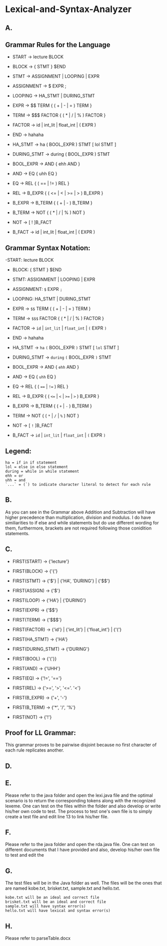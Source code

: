 # Lexical-and-Syntax-Analyzer

## A. 
## Grammar Rules for the Language
- START -> lecture BLOCK
- BLOCK -> { STMT } $END
- STMT -> ASSIGNMENT | LOOPING | EXPR
- ASSIGNMENT -> $ EXPR ;
- LOOPING -> HA_STMT | DURING_STMT
- EXPR -> $$ TERM { ( + | - | = ) TERM }
- TERM -> $$$ FACTOR { ( * | / | % ) FACTOR }
- FACTOR -> id | int_lit | float_int | ( EXPR )
- END -> hahaha

- HA_STMT -> ha ( BOOL_EXPR ) STMT [ lol STMT ]     
- DURING_STMT -> during ( BOOL_EXPR ) STMT                

- BOOL_EXPR -> AND { ehh AND }  
- AND -> EQ { uhh EQ }          
- EQ -> REL { ( == | != ) REL }
- REL -> B_EXPR { ( <= | < | >= | > ) B_EXPR }
- B_EXPR -> B_TERM { ( + | - ) B_TERM }
- B_TERM -> NOT { ( * | / | % ) NOT }
- NOT -> [ ! ]B_FACT
- B_FACT -> id | int_lit | float_int | ( EXPR )

## Grammar Syntax Notation:
-START: lecture BLOCK
- BLOCK: { STMT } $END
- STMT: ASSIGNMENT | LOOPING | EXPR
- ASSIGNMENT: `$` EXPR `;`
- LOOPING: HA_STMT | DURING_STMT
- EXPR -> `$$` TERM { ( + | - | = ) TERM }
- TERM -> `$$$` FACTOR { ( * | / | % ) FACTOR }
- FACTOR -> `id` | `int_lit` | `float_int` | `(` EXPR `)`
- END -> hahaha

- HA_STMT -> `ha` `(` BOOL_EXPR `)` STMT [ `lol` STMT ]     
- DURING_STMT -> `during` `(` BOOL_EXPR `)` STMT                

- BOOL_EXPR -> AND { `ehh` AND }  
- AND -> EQ { `uhh` EQ }          
- EQ -> REL { ( `==` | `!=` ) REL }
- REL -> B_EXPR { ( `<=` | `<` | `>=` | `>` ) B_EXPR }
- B_EXPR -> B_TERM { ( `+` | `-` ) B_TERM }
- TERM -> NOT { ( `*` | `/` | `%` ) NOT }
- NOT -> [ `!` ]B_FACT
- B_FACT -> `id` | `int_lit` | `float_int` | `(` EXPR `)`

## Legend: 
```
ha = if in if statement
lol = else in else statement
during = while in while statement
ehh = or 
uhh = and
`...` = (`) to indicate character literal to detect for each rule
```
## B. 
As you can see in the Grammar above Addition and Subtraction will have higher precedence than multiplication, division and modulus. I do have similiarities to if else and while statements but do use different wording for them, furthermore, brackets are not required following those conidition statements.


## C. 
- FIRST(START) -> {'lecture'}
- FIRST(BLOCK) -> {'{'}
- FIRST(STMT) -> {'$'} | {'HA', 'DURING'} | {'$$'}
- FIRST(ASSIGN) -> {'$'}
- FIRST(LOOP) -> {'HA'} | {'DURING'}
- FIRST(EXPR) -> {'$$'}
- FIRST(TERM) -> {'$$$'}
- FIRST(FACTOR) -> {'id'} | {'int_lit'} | {'float_int'} | {'('}

- FIRST(HA_STMT) -> {'HA'}
- FIRST(DURING_STMT) -> {'DURING'}

- FIRST(BOOL) ->  {'('}}
- FIRST(AND) -> {'UHH'}
- FIRST(EQ) ->  {'!=', '=='}
- FIRST(REL) -> {'>=', '>', '<='. '<'}
- FIRST(B_EXPR) -> {'+', '-'}
- FIRST(B_TERM) -> {'*', '/', '%'}
- FIRST(NOT) -> {'!'}

## Proof for LL Grammar: 
This grammar proves to be pairwise disjoint because no first character of each rule replicates another.

## D.

## E.
Please refer to the java folder and open the lexi.java file and the optimal scenario is to return the corresponding tokens along with the recognized lexeme. One can test on the files within the folder and also develop or write his/her own code to test. The process to test one's own file is to simply create a test file and edit line 13 to link his/her file.


## F.
Please refer to the java folder and open the rda.java file. One can test on different documents that I have provided and also, develop his/her own file to test 
and edit the 

## G. 
The test files will be in the Java folder as well. The files will be the ones that are named kobe.txt, brisket.txt, sample.txt and hello.txt. 
```
kobe.txt will be an ideal and correct file
brisket.txt will be an ideal and correct file
sample.txt will have syntax error(s)
hello.txt will have lexical and syntax error(s)
```

## H. 
Please refer to parseTable.docx




